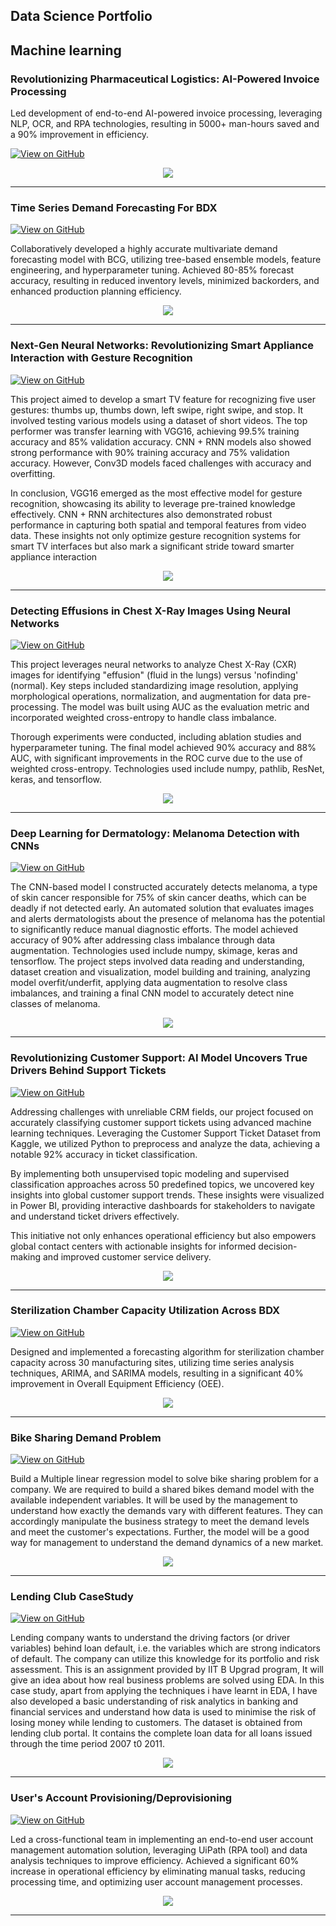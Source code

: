 Data Science Portfolio
---
## Machine learning

### Revolutionizing Pharmaceutical Logistics: AI-Powered Invoice Processing

Led development of end-to-end AI-powered invoice processing, leveraging NLP, OCR, and RPA technologies, resulting in 5000+ man-hours saved and a 90% improvement in efficiency.

[![View on GitHub](https://img.shields.io/badge/GitHub-View_on_GitHub-blue?logo=GitHub)](https://github.com/subham0206)

<center><img src="assets/img/Invoice Processing Snip.PNG"/></center>

---
### Time Series Demand Forecasting For BDX

[![View on GitHub](https://img.shields.io/badge/GitHub-View_on_GitHub-blue?logo=GitHub)](https://github.com/subham0206)

Collaboratively developed a highly accurate multivariate demand forecasting model with BCG, utilizing tree-based ensemble models, feature engineering, and hyperparameter tuning. Achieved 80-85% forecast accuracy, resulting in reduced inventory levels, minimized backorders, and enhanced production planning efficiency.

<center><img src="assets/img/time-series-forecasting.PNG"/></center>

---
### Next-Gen Neural Networks: Revolutionizing Smart Appliance Interaction with Gesture Recognition

[![View on GitHub](https://img.shields.io/badge/GitHub-View_on_GitHub-blue?logo=GitHub)](https://github.com/subham0206/Gesture-Recognition-Models-for-Smart-TV-Control.git)

This project aimed to develop a smart TV feature for recognizing five user gestures: thumbs up, thumbs down, left swipe, right swipe, and stop. It involved testing various models using a dataset of short videos. The top performer was transfer learning with VGG16, achieving 99.5% training accuracy and 85% validation accuracy. CNN + RNN models also showed strong performance with 90% training accuracy and 75% validation accuracy. However, Conv3D models faced challenges with accuracy and overfitting.

In conclusion, VGG16 emerged as the most effective model for gesture recognition, showcasing its ability to leverage pre-trained knowledge effectively. CNN + RNN architectures also demonstrated robust performance in capturing both spatial and temporal features from video data. These insights not only optimize gesture recognition systems for smart TV interfaces but also mark a significant stride toward smarter appliance interaction

<center><img src="assets/img/Screenshot 2024-07-02 193025.png"/></center>

---
### Detecting Effusions in Chest X-Ray Images Using Neural Networks

[![View on GitHub](https://img.shields.io/badge/GitHub-View_on_GitHub-blue?logo=GitHub)](https://github.com/subham0206/Analysis-of-Chest-X-Ray-images.git)

This project leverages neural networks to analyze Chest X-Ray (CXR) images for identifying "effusion" (fluid in the lungs) versus 'nofinding' (normal). Key steps included standardizing image resolution, applying morphological operations, normalization, and augmentation for data pre-processing. The model was built using AUC as the evaluation metric and incorporated weighted cross-entropy to handle class imbalance.

Thorough experiments were conducted, including ablation studies and hyperparameter tuning. The final model achieved 90% accuracy and 88% AUC, with significant improvements in the ROC curve due to the use of weighted cross-entropy. Technologies used include numpy, pathlib, ResNet, keras, and tensorflow.

<center><img src="assets/img/x-ray-classes.png"/></center>

---
### Deep Learning for Dermatology: Melanoma Detection with CNNs

[![View on GitHub](https://img.shields.io/badge/GitHub-View_on_GitHub-blue?logo=GitHub)](https://github.com/subham0206/Melanoma-Detection-.git)

The CNN-based model I constructed accurately detects melanoma, a type of skin cancer responsible for 75% of skin cancer deaths, which can be deadly if not detected early. An automated solution that evaluates images and alerts dermatologists about the presence of melanoma has the potential to significantly reduce manual diagnostic efforts. The model achieved accuracy of 90% after addressing class imbalance through data augmentation. Technologies used include numpy, skimage, keras and tensorflow. The project steps involved data reading and understanding, dataset creation and visualization, model building and training, analyzing model overfit/underfit, applying data augmentation to resolve class imbalances, and training a final CNN model to accurately detect nine classes of melanoma.

<center><img src="assets/img/melanoma.png"/></center>

---
### Revolutionizing Customer Support: AI Model Uncovers True Drivers Behind Support Tickets

[![View on GitHub](https://img.shields.io/badge/GitHub-View_on_GitHub-blue?logo=GitHub)](https://github.com/subham0206/Customer-Support-Ticket-Classification.git)

Addressing challenges with unreliable CRM fields, our project focused on accurately classifying customer support tickets using advanced machine learning techniques. Leveraging the Customer Support Ticket Dataset from Kaggle, we utilized Python to preprocess and analyze the data, achieving a notable 92% accuracy in ticket classification.

By implementing both unsupervised topic modeling and supervised classification approaches across 50 predefined topics, we uncovered key insights into global customer support trends. These insights were visualized in Power BI, providing interactive dashboards for stakeholders to navigate and understand ticket drivers effectively.

This initiative not only enhances operational efficiency but also empowers global contact centers with actionable insights for informed decision-making and improved customer service delivery.

<center><img src="assets/img/Screenshot 2024-06-15 195115.png"/></center>

---
### Sterilization Chamber Capacity Utilization Across BDX

[![View on GitHub](https://img.shields.io/badge/GitHub-View_on_GitHub-blue?logo=GitHub)](https://github.com/subham0206)

Designed and implemented a forecasting algorithm for sterilization chamber capacity across 30 manufacturing sites, utilizing time series analysis techniques, ARIMA, and SARIMA models, resulting in a significant 40% improvement in Overall Equipment Efficiency (OEE).

<center><img src="assets/img/Sterilization Capacity Utilization.PNG"/></center>

---
### Bike Sharing Demand Problem

[![View on GitHub](https://img.shields.io/badge/GitHub-View_on_GitHub-blue?logo=GitHub)](https://github.com/subham0206/Bike-Sharing-Assigment.git)

Build a Multiple linear regression model to solve bike sharing problem for a company. We are required to build a shared bikes demand model with the available independent variables. It will be used by the management to understand how exactly the demands vary with different features. They can accordingly manipulate the business strategy to meet the demand levels and meet the customer's expectations. Further, the model will be a good way for management to understand the demand dynamics of a new market.

<center><img src="assets/img/demand_projection.JPG"/></center>

---
### Lending Club CaseStudy

[![View on GitHub](https://img.shields.io/badge/GitHub-View_on_GitHub-blue?logo=GitHub)](https://github.com/subham0206/LendingClubCaseStudy.git)

Lending company wants to understand the driving factors (or driver variables) behind loan default, i.e. the variables which are strong indicators of default. The company can utilize this knowledge for its portfolio and risk assessment. This is an assignment provided by IIT B Upgrad program, It will give an idea about how real business problems are solved using EDA. In this case study, apart from applying the techniques i have learnt in EDA, I have also developed a basic understanding of risk analytics in banking and financial services and understand how data is used to minimise the risk of losing money while lending to customers.
The dataset is obtained from lending club portal. It contains the complete loan data for all loans issued through the time period 2007 t0 2011.

<center><img src="assets/img/lending club.JPG"/></center>

---

### User's Account Provisioning/Deprovisioning

[![View on GitHub](https://img.shields.io/badge/GitHub-View_on_GitHub-blue?logo=GitHub)](https://github.com/subham0206)

Led a cross-functional team in implementing an end-to-end user account management automation solution, leveraging UiPath (RPA tool) and data analysis techniques to improve efficiency. Achieved a significant 60% increase in operational efficiency by eliminating manual tasks, reducing processing time, and optimizing user account management processes.

<center><img src="assets/img/user_account_management.PNG"/></center>

---



